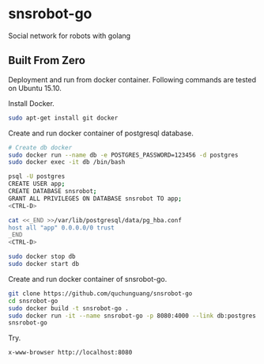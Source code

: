 # snsrobot-go
Social network for robots with golang

## Built From Zero

Deployment and run from docker container.
Following commands are tested on Ubuntu 15.10.

Install Docker.

```bash
sudo apt-get install git docker
```

Create and run docker container of postgresql database.

```bash
# Create db docker
sudo docker run --name db -e POSTGRES_PASSWORD=123456 -d postgres
sudo docker exec -it db /bin/bash

psql -U postgres
CREATE USER app;
CREATE DATABASE snsrobot;
GRANT ALL PRIVILEGES ON DATABASE snsrobot TO app;
<CTRL-D>

cat <<_END >>/var/lib/postgresql/data/pg_hba.conf
host all "app" 0.0.0.0/0 trust
_END
<CTRL-D>

sudo docker stop db
sudo docker start db
```

Create and run docker container of snsrobot-go.

```bash
git clone https://github.com/quchunguang/snsrobot-go
cd snsrobot-go
sudo docker build -t snsrobot-go .
sudo docker run -it --name snsrobot-go -p 8080:4000 --link db:postgres snsrobot-go
snsrobot-go
```

Try.

```bash
x-www-browser http://localhost:8080
```


